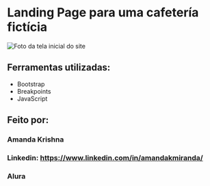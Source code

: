 # Landing Page para uma cafetería fictícia
![Foto da tela inicial do site](https://github.com/user-attachments/assets/45e68c0d-fb7a-47bd-b50e-7f9d0f1fa9cc)

## Ferramentas utilizadas:

* Bootstrap
* Breakpoints
* JavaScript

## Feito por:

### Amanda Krishna
### Linkedin: https://www.linkedin.com/in/amandakmiranda/
### Alura
